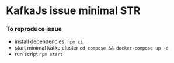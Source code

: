# KafkaJs issue minimal STR

### To reproduce issue
* install dependencies: ```npm ci```
* start minimal kafka cluster ```cd compose && docker-compose up -d```
* run script ```npm start```
